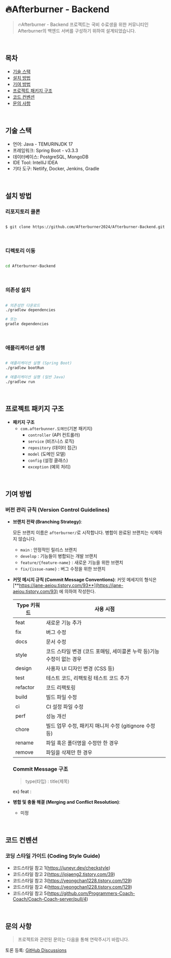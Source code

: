 # 🔥Afterburner - Backend

> 🔥Afterburner - Backend 프로젝트는 국비 수료생을 위한 커뮤니티인 Afterburner의 백엔드 서버를 구성하기 위하여 설계되었습니다.
> 
<br/>

## **목차**
+ [기술 스택](#기술-스택)
+ [설치 방법](#설치-방법)
+ [기여 방법](#기여-방법)
+ [프로젝트 패키지 구조](#프로젝트-패키지-구조)
+ [코드 컨벤션](#코드-컨벤션)
+ [문의 사항](#문의-사항)

<br/>

## 기술 스택
+ 언어: Java - TEMURINJDK 17
+ 프레임워크: Spring Boot - v3.3.3
+ 데이터베이스: PostgreSQL, MongoDB
+ IDE Tool: IntelliJ IDEA
+ 기타 도구: Netlify, Docker, Jenkins, Gradle

<br/>

## 설치 방법

### **리포지토리 클론**
```bash

$ git clone https://github.com/Afterburner2024/Afterburner-Backend.git

```

<br/>

### **디렉토리 이동**

```bash

cd Afterburner-Backend

```

<br/>

### **의존성 설치**

```bash

# 의존성만 다운로드
./gradlew dependencies

# 또는
gradle dependencies

```

<br/>

### **애플리케이션 실행**

```bash

# 애플리케이션 실행 (Spring Boot)
./gradlew bootRun

# 애플리케이션 실행 (일반 Java)
./gradlew run

```

<br/>

## 프로젝트 패키지 구조
- **패키지 구조**
    - `com.afterbunner.도메인`(기본 패키지)
        - `controller` (API 컨트롤러)
        - `service` (비즈니스 로직)
        - `repository` (데이터 접근)
        - `model` (도메인 모델)
        - `config` (설정 클래스)
        - `exception` (예외 처리)
<br/>

## 기여 방법
### **버전 관리 규칙 (Version Control Guidelines)**

- **브랜치 전략 (Branching Strategy)**:
    
    모든 브랜치 이름은 `afterburner/`로 시작합니다.
    병합이 완료된 브랜치는 삭제하지 않습니다.

    - `main` : 안정적인 릴리스 브랜치
    - `develop` : 기능들이 병합되는 개발 브랜치
    - `feature/{feature-name}` : 새로운 기능을 위한 브랜치
    - `fix/{issue-name}` : 버그 수정을 위한 브랜치


- **커밋 메시지 규칙 (Commit Message Conventions)**: 커밋 메세지의 형식은 [**https://jane-aeiou.tistory.com/93**](https://jane-aeiou.tistory.com/93) 에 의하여 작성한다.
    
    
    | Type 키워드 | 사용 시점 |
    | --- | --- |
    | feat | 새로운 기능 추가 |
    | fix | 버그 수정 |
    | docs | 문서 수정 |
    | style | 코드 스타일 변경 (코드 포매팅, 세미콜론 누락 등)기능 수정이 없는 경우 |
    | design | 사용자 UI 디자인 변경 (CSS 등) |
    | test | 테스트 코드, 리팩토링 테스트 코드 추가 |
    | refactor | 코드 리팩토링 |
    | build | 빌드 파일 수정 |
    | ci | CI 설정 파일 수정 |
    | perf | 성능 개선 |
    | chore | 빌드 업무 수정, 패키지 매니저 수정 (gitignore 수정 등) |
    | rename | 파일 혹은 폴더명을 수정만 한 경우 |
    | remove | 파일을 삭제만 한 경우 |
    
    ### Commit Message 구조
    
    > type(타입) : title(제목)
    > 
    
    ex) feat : 
    

- **병합 및 충돌 해결 (Merging and Conflict Resolution)**:
    - 미정
<br/>

## 코드 컨벤션

### **코딩 스타일 가이드 (Coding Style Guide)**

- 코드스타일 참고 1(https://juneyr.dev/checkstyle)
- 코드스타일 참고 2(https://jojaeng2.tistory.com/39)
- 코드스타일 참고 3(https://yeongchan1228.tistory.com/129)
- 코드스타일 참고 4(https://yeongchan1228.tistory.com/129)
- 코드스타일 참고 5(https://github.com/Programmers-Coach-Coach/Coach-Coach-server/pull/4)

<br/>

## 문의 사항

> 프로젝트와 관련된 문의는 다음을 통해 연락주시기 바랍니다.

토론 등록: [GitHub Discussions](https://github.com/orgs/Afterburner2024/discussions)

<br/>
